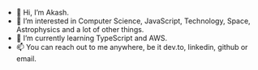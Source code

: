 - 👋 Hi, I’m Akash.
- 👀 I’m interested in Computer Science, JavaScript, Technology, Space, Astrophysics and a lot of other things.
- 🌱 I’m currently learning TypeScript and AWS.
- 📫 You can reach out to me anywhere, be it dev.to, linkedin, github or email.

<!---
zyabxwcd/zyabxwcd is a ✨ special ✨ repository because its `README.md` (this file) appears on your GitHub profile.
You can click the Preview link to take a look at your changes.
--->
